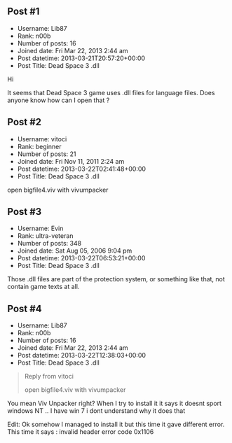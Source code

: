 ## Post #1
- Username: Lib87
- Rank: n00b
- Number of posts: 16
- Joined date: Fri Mar 22, 2013 2:44 am
- Post datetime: 2013-03-21T20:57:20+00:00
- Post Title: Dead Space 3 .dll

Hi 

It seems that Dead Space 3 game uses .dll files for language files. Does anyone know how can I open that ?
## Post #2
- Username: vitoci
- Rank: beginner
- Number of posts: 21
- Joined date: Fri Nov 11, 2011 2:24 am
- Post datetime: 2013-03-22T02:41:48+00:00
- Post Title: Dead Space 3 .dll

open bigfile4.viv with vivumpacker
## Post #3
- Username: Evin
- Rank: ultra-veteran
- Number of posts: 348
- Joined date: Sat Aug 05, 2006 9:04 pm
- Post datetime: 2013-03-22T06:53:21+00:00
- Post Title: Dead Space 3 .dll

Those .dll files are part of the protection system, or something like that, not contain game texts at all.
## Post #4
- Username: Lib87
- Rank: n00b
- Number of posts: 16
- Joined date: Fri Mar 22, 2013 2:44 am
- Post datetime: 2013-03-22T12:38:03+00:00
- Post Title: Dead Space 3 .dll

> Reply from vitoci
>
> open bigfile4.viv with vivumpacker

You mean Viv Unpacker right? When I try to install it it says it doesnt sport windows NT .. I have win 7 i dont understand why it does that

Edit: Ok somehow I managed to install it but this time it gave different error. This time it says : invalid header error code 0x1106
